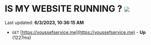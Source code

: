 # IS MY WEBSITE RUNNING ? [![](https://img.shields.io/static/v1?label=Sponsor&message=%E2%9D%A4&logo=GitHub&color=%23fe8e86)](https://github.com/sponsors/<username>)

Last updated: **6/3/2023, 10:36:15 AM**

- `GET` [https://youssefservice.me](https://youssefservice.me) - **Up** (1227ms)
